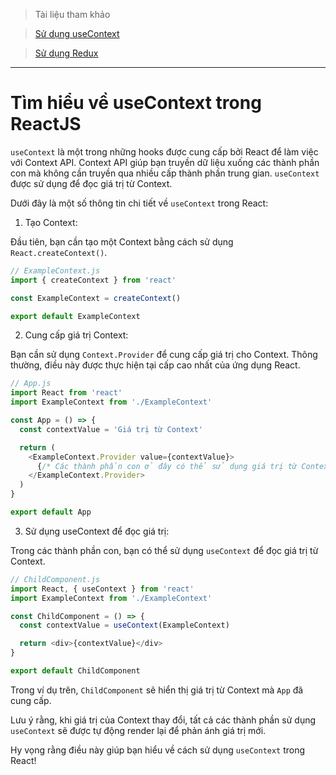 > Tài liệu tham khảo

> [Sử dụng useContext](https://thaunguyen.com/2021/05/06/tu-hoc-reactjs-su-dung-usecontext/)

> [Sử dụng Redux](https://vntalking.com/react-tai-sao-minh-khong-muon-su-dung-redux.html)

---

# Tìm hiểu về useContext trong ReactJS

`useContext` là một trong những hooks được cung cấp bởi React để làm việc với Context API. Context API giúp bạn truyền dữ liệu xuống các thành phần con mà không cần truyền qua nhiều cấp thành phần trung gian. `useContext` được sử dụng để đọc giá trị từ Context.

Dưới đây là một số thông tin chi tiết về `useContext` trong React:

1. Tạo Context:

Đầu tiên, bạn cần tạo một Context bằng cách sử dụng `React.createContext()`.

```js
// ExampleContext.js
import { createContext } from 'react'

const ExampleContext = createContext()

export default ExampleContext
```

2. Cung cấp giá trị Context:

Bạn cần sử dụng `Context.Provider` để cung cấp giá trị cho Context. Thông thường, điều này được thực hiện tại cấp cao nhất của ứng dụng React.

```js
// App.js
import React from 'react'
import ExampleContext from './ExampleContext'

const App = () => {
  const contextValue = 'Giá trị từ Context'

  return (
    <ExampleContext.Provider value={contextValue}>
      {/* Các thành phần con ở đây có thể sử dụng giá trị từ Context */}
    </ExampleContext.Provider>
  )
}

export default App
```

3. Sử dụng useContext để đọc giá trị:

Trong các thành phần con, bạn có thể sử dụng `useContext` để đọc giá trị từ Context.

```js
// ChildComponent.js
import React, { useContext } from 'react'
import ExampleContext from './ExampleContext'

const ChildComponent = () => {
  const contextValue = useContext(ExampleContext)

  return <div>{contextValue}</div>
}

export default ChildComponent
```

Trong ví dụ trên, `ChildComponent` sẽ hiển thị giá trị từ Context mà `App` đã cung cấp.

Lưu ý rằng, khi giá trị của Context thay đổi, tất cả các thành phần sử dụng `useContext` sẽ được tự động render lại để phản ánh giá trị mới.

Hy vọng rằng điều này giúp bạn hiểu về cách sử dụng `useContext` trong React!
